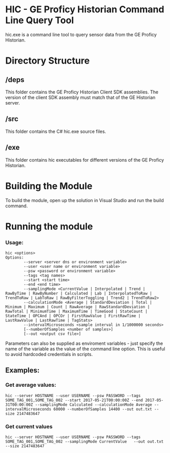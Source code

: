 # HIC - GE Proficy Historian Command Line Query Tool
hic.exe is a command line tool to query sensor data from the GE Proficy Historian.

# Directory Structure

## /deps
This folder contains the GE Proficy Historian Client SDK assemblies.
The version of the client SDK assembly must match that of the GE Historian server.

## /src
This folder contains the C# hic.exe source files.

## /exe
This folder contains hic executables for different versions of the GE Proficy Historian.

# Building the Module
To build the module, open up the solution in Visual Studio and run the build command. 

# Running the module
### Usage:
```
hic <options>
Options:
        --server <server dns or environment variable>
        --user <user name or environment variable>
        --psw <password or environment variable>
        --tags <tag names>
        --start <start time>
        --end <end time>
        --samplingMode <CurrentValue | Interpolated | Trend | RawByTime | RawByNumber | Calculated | Lab | InterpolatedToRaw | TrendToRaw | LabToRaw | RawByFilterToggling | Trend2 | TrendToRaw2>
        --calculationMode <Average | StandardDeviation | Total | Minimum | Maximum | Count | RawAverage | RawStandardDeviation | RawTotal | MinimumTime | MaximumTime | TimeGood | StateCount | StateTime | OPCAnd | OPCOr | FirstRawValue | FirstRawTime | LastRawValue | LastRawTime | TagStats>
        --intervalMicroseconds <sample interval in 1/1000000 seconds>
        [--numberOfSamples <number of samples>]
        [--out <output csv file>]
```
Parameters can also be supplied as enviroment variables - just specify the name of the variable as the value of the command line option. This is useful to avoid hardcoded credentials in scripts.

## Examples:

### Get average values:
```
hic --server HOSTNAME --user USERNAME --psw PASSWORD --tags SOME_TAG_001,SOME_TAG_002 --start 2017-05-21T00:00:00Z --end 2017-05-31T00:00:00Z --samplingMode Calculated --calculationMode Average --intervalMicroseconds 60000 --numberOfSamples 14400 --out out.txt --size 2147483647
```
### Get current values
```
hic --server HOSTNAME --user USERNAME --psw PASSWORD --tags SOME_TAG_001,SOME_TAG_002 --samplingMode CurrentValue   --out out.txt --size 2147483647
```
